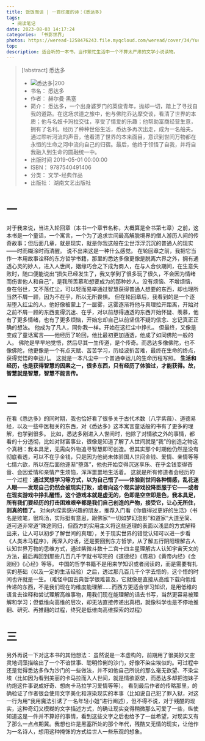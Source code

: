 ```yaml
---
title: 饭饭而谈 | 一首印度的诗：《悉达多》 
tags:
  - 阅读笔记
date: 2023-08-03 14:17:24
categories: 「书影世界」
photos: https://weread-1258476243.file.myqcloud.com/weread/cover/34/YueWen_25803783/t7_YueWen_25803783.jpg
top:
description: 适合听的一本书，当作繁忙生活中一个不算太严肃的文学小说读物。
---
```

> [!abstract] 悉达多
> - ![ 悉达多|200](https://weread-1258476243.file.myqcloud.com/weread/cover/34/YueWen_25803783/t7_YueWen_25803783.jpg)
> - 书名： 悉达多
> - 作者： 赫尔曼·黑塞
> - 简介： 悉达多，一个出身婆罗门的英俊青年，抛却一切，踏上了寻找自我的道路。在这场求道之旅中，他与佛陀乔达摩交谈，看清了世界的本质；他与名妓卡玛拉交往，享受了情爱的乐趣；他帮助富商经营生意，拥有了名利。经历了种种世俗生活，悉达多再次出走，成为一名船夫。通过聆听河流的声音，他看清了世界的本来面目，意识到世间万物都在永恒的生命之河中流向自己的归宿。最后，他终于领悟了自我，并将自我融入到生命的圆融统一中。
> - 出版时间 2019-05-01 00:00:00
> - ISBN： 9787540491406
> - 分类： 文学-经典作品
> - 出版社： 湖南文艺出版社

# 一
对于我来说，当进入轮回章（本书一个章节名称，大概算是全书第七章）之前，这本书是一个童话，一个寓言，一个为了追求世间最高解脱境界的僧人游历人间的传奇故事；但后面几章，就是现实，就是你我这般在尘世浮浮沉沉的普通人的现实——时而糊涂时而清醒。
说不出来这是一种什么感觉。
在轮回章之前，我把它当作一本用故事诠释的东方哲学书籍，那里的悉达多像更像是脱离六界之外，拥有通透心灵的妙人，进入人世间，姻缘巧合之下成为商人，在与人合伙期间，在生意失败时，随口便能说出“损失已经发生了，我又学到了很多玩了很久，不会因为情绪而伤害他人和自己”，是我所羡慕和想要成为的那种妙人。没有烦恼、不增烦恼，身在俗世，又不落红尘，可以轻而易举通过智慧获得普通人想要的东西，却也理所当然不屑一顾，因为不在乎，所以无所畏惧。
但在轮回章后，我看到的是一个逐渐堕入红尘的人，他好像被蒙上了一层雾，这雾逐渐将他与真理拉开距离，开始对之前不屑一顾的东西变得沉迷、在乎，对以前想得通透的东西开始怀疑、羡慕，他有了更多情绪，也有了更多烦恼，开始忘却自己以前坚信不疑的信念、忘记真正正确的想法。
他成为了凡人，同你我一样。开始在这红尘中挣扎。
但最终，又像是变成了童话寓言——他经历了轮回，他比最初更加通透，他成了如同佛陀一般的人。
佛陀是早早地觉悟，然后尽其一生传道，是个传奇。而悉达多像佛陀，也不像佛陀，他更像是一个有点天赋、苦苦学习，历经波折苦难，最终在生命的终点，获得觉悟的幸运儿。
这就是一本凡尘中一个普通幸运儿的生命历程写照。
**生活和经历，也是获得智慧的因素之一，很多东西，只有经历了体验过，才能获得。故，智慧就是智慧，智慧不能言传。**

# 二
在看《悉达多》的同时期，我也恰好看了很多关于古代术数（八字紫薇）、道德易经，以及一些中医相关的东西，对《悉达多》这本寓言童话般的书有了更多的理解，也学到很多。
比如，悉达多刚进入人世间时，他除了对情欲之外的事情，都看的十分透彻，比如对财富事业，很像是知道了解了人世间就是“我”的创造之物这个真相：我本具足，无需向外物追寻智慧即可创造。但其实那个时期他仍然是没有彻底看透，可以不在乎金钱，只是因为他尚未体验国人世间金钱、爱情、亲情等等七情六欲，所以在后面他逐渐“堕落”，他也开始变得沉迷享乐、在乎金钱变得吝啬、会因爱情和亲情产生烦恼，浑浑噩噩地生活着。
这就是所有修道者会经历的一个过程：**通过冥想学习等方式，以为自己悟了——体验到世间各种情感，乱花迷人眼——发现自己仍然会被现实打败，或者向这个现实游戏投降臣服于它——或者在现实游戏中挣扎醒悟，这个游戏本就是虚无的，色即是空空即是色，我本具足，所有我们要经历的打击困难艰辛都是我们自己创造的产物，接受它，让心无所住，则真的悟了。**
对向内探索感兴趣的朋友，推荐入门看《你值得过更好的生活》（书名是败笔，很鸡汤，实际挺有意思，跟佛家“一切如梦幻泡影”和道家“大道至简、道可道非常道”殊途同归，但西方的实用主义将这些道理的表面以浅显的方式解释出来，让人可以初步了解世间的真理），关于现实世界的错觉认知可以进一步看《人类木马程序》，再深入的话，还是要回到东方哲学，从了解五行阴阳理解古人认知世界万物的思维方式，通过紫微斗数十二宫十四主星理解古人认知宇宙天文的方法，最后再回到那些几百几千字就书写完的《道德经》《周易》《黄帝内经》《金刚经》《心经》等等。
中国的哲学书籍不是用来学知识或者阅读的，而是需要有扎实的基础（以及一定的生活经验）之后，透过那几百几千个字去悟的，这个悟的时间也许就是一生。（难怪中国古典哲学很难普及，它就像是直接从高维下载向低维传递的东西，不是我们现在的维度能理解……而西方更适合学习知识，是用低维的语言去诠释和尝试理解高维事物，用我们现在能理解的话去书写，当然更容易被理解和学习；但低维向高维的层次，却无法直接传递出真相，就像科学也是不停地推翻、研究、再推翻的过程，终究是低维向高维探索的过程）

# 三
另外再说一下对这本书的其他想法：
虽然说是一本虚构的，前期用了很美妙又空灵地词藻描绘出了一个不谙世事、聪明伶俐的沙门，好像不染尘埃似的。可过程中还是觉得悉达多作为沙门的一些做法，并不如他自己所说的那么毫无欲望、不染尘埃（比如因为看到美丽的卡马拉而入人世间，就是情欲驱使，而悉达多却把泡妹子约炮这件事说成好奇、想向卡马拉学习爱情等等）。
看到最后作者的传略那里，的确验证了作者很会使用文字美化和渲染现实的本事（比如说自己犯了罪入狱，对这一行为用“我用魔法引诱了一名年轻小姐”进行阐述），但不得不说，对于残酷的现实，这种奇幻又模糊的文字描述方式，的确让现实变得稍微那么可爱了一些，纵使知道这是一件并不算好的事情，看到这些文字之后也给予了一丝希望，对现实又有了那么一点点期冀。我想也许是黑塞所处的那个年代，残酷又无情的现实，让他作为一名诗人，想用这种掩饰的方式给世人一些乐观的想象。